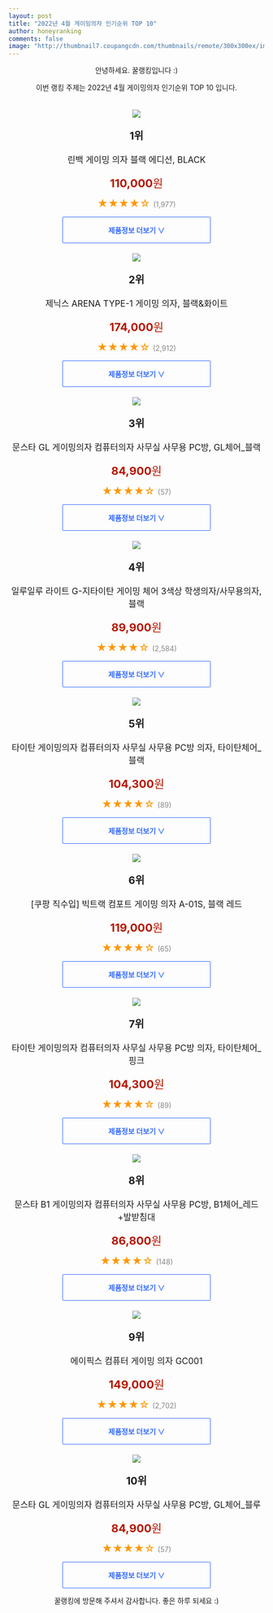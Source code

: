 ```yaml
--- 
layout: post 
title: "2022년 4월 게이밍의자 인기순위 TOP 10" 
author: honeyranking 
comments: false 
image: "http://thumbnail7.coupangcdn.com/thumbnails/remote/300x300ex/image/retail/images/14347333777932-e95187b6-71b6-47e6-864f-4757285e3615.jpg" 
--- 
```

<p style="text-align: center;">안녕하세요. 꿀랭킹입니다 :)</p> <p style="text-align: center;">이번 랭킹 주제는 2022년 4월 게이밍의자 인기순위 TOP 10 입니다.</p><center><img src="http://thumbnail7.coupangcdn.com/thumbnails/remote/300x300ex/image/retail/images/14347333777932-e95187b6-71b6-47e6-864f-4757285e3615.jpg" style="margin-top:20px" /></center> <p style="text-align: center; font-size: 20px"><b>1위</b></p> <p style="text-align: center; font-size: 17px">린백 게이밍 의자 블랙 에디션, BLACK</p> <p style="text-align: center;"><span style="color: #b61800; font-size: 22px;"><b>110,000</b>원</span></p> <p style="text-align: center;"><span style="color: #ff9600; font-size: 20px;">★★★★☆ </span><span style="color: #878787;">(1,977)</span></p> <center><a href="https://link.coupang.com/a/lRZ1e"> <div style="font-size: 14px; display: inline-block; padding: 15px 90px; color: #346aff; border-radius: 2px; border: 1px solid #346aff; cursor: pointer;"><b>제품정보 더보기 &or;</b></div> </a></center><center><img src="http://thumbnail9.coupangcdn.com/thumbnails/remote/300x300ex/image/retail/images/11257353267857-473c4638-bdfb-445d-a110-db691e93f710.jpg" style="margin-top:20px" /></center> <p style="text-align: center; font-size: 20px"><b>2위</b></p> <p style="text-align: center; font-size: 17px">제닉스 ARENA TYPE-1 게이밍 의자, 블랙&화이트</p> <p style="text-align: center;"><span style="color: #b61800; font-size: 22px;"><b>174,000</b>원</span></p> <p style="text-align: center;"><span style="color: #ff9600; font-size: 20px;">★★★★☆ </span><span style="color: #878787;">(2,912)</span></p> <center><a href="https://link.coupang.com/a/lRZ1f"> <div style="font-size: 14px; display: inline-block; padding: 15px 90px; color: #346aff; border-radius: 2px; border: 1px solid #346aff; cursor: pointer;"><b>제품정보 더보기 &or;</b></div> </a></center><center><img src="http://thumbnail7.coupangcdn.com/thumbnails/remote/300x300ex/image/vendor_inventory/f1ad/52ef9cd314bdf8aa88d73083766a4cd4a20d8fceae2d40a595266c14c276.jpg" style="margin-top:20px" /></center> <p style="text-align: center; font-size: 20px"><b>3위</b></p> <p style="text-align: center; font-size: 17px">문스타 GL 게이밍의자 컴퓨터의자 사무실 사무용 PC방, GL체어_블랙</p> <p style="text-align: center;"><span style="color: #b61800; font-size: 22px;"><b>84,900</b>원</span></p> <p style="text-align: center;"><span style="color: #ff9600; font-size: 20px;">★★★★☆ </span><span style="color: #878787;">(57)</span></p> <center><a href="https://link.coupang.com/a/lRZ1g"> <div style="font-size: 14px; display: inline-block; padding: 15px 90px; color: #346aff; border-radius: 2px; border: 1px solid #346aff; cursor: pointer;"><b>제품정보 더보기 &or;</b></div> </a></center><center><img src="http://thumbnail10.coupangcdn.com/thumbnails/remote/300x300ex/image/vendor_inventory/dfb3/0734219353dfc9de7de5121c652bb92a24e7fc643cadd27aefb202e70731.jpg" style="margin-top:20px" /></center> <p style="text-align: center; font-size: 20px"><b>4위</b></p> <p style="text-align: center; font-size: 17px">일루일루 라이트 G-지타이탄 게이밍 체어 3색상 학생의자/사무용의자, 블랙</p> <p style="text-align: center;"><span style="color: #b61800; font-size: 22px;"><b>89,900</b>원</span></p> <p style="text-align: center;"><span style="color: #ff9600; font-size: 20px;">★★★★☆ </span><span style="color: #878787;">(2,584)</span></p> <center><a href="https://link.coupang.com/a/lRZ1h"> <div style="font-size: 14px; display: inline-block; padding: 15px 90px; color: #346aff; border-radius: 2px; border: 1px solid #346aff; cursor: pointer;"><b>제품정보 더보기 &or;</b></div> </a></center><center><img src="http://thumbnail7.coupangcdn.com/thumbnails/remote/300x300ex/image/vendor_inventory/373b/28fe227dc0cdf59c3b5c2e773d88bacdc51a75a0d6c8e1e97867e82568e1.jpg" style="margin-top:20px" /></center> <p style="text-align: center; font-size: 20px"><b>5위</b></p> <p style="text-align: center; font-size: 17px">타이탄 게이밍의자 컴퓨터의자 사무실 사무용 PC방 의자, 타이탄체어_블랙</p> <p style="text-align: center;"><span style="color: #b61800; font-size: 22px;"><b>104,300</b>원</span></p> <p style="text-align: center;"><span style="color: #ff9600; font-size: 20px;">★★★★☆ </span><span style="color: #878787;">(89)</span></p> <center><a href="https://link.coupang.com/a/lRZ1i"> <div style="font-size: 14px; display: inline-block; padding: 15px 90px; color: #346aff; border-radius: 2px; border: 1px solid #346aff; cursor: pointer;"><b>제품정보 더보기 &or;</b></div> </a></center><center><img src="http://thumbnail9.coupangcdn.com/thumbnails/remote/300x300ex/image/retail/images/2021/12/31/15/6/aaec1b50-58c5-478b-a392-888314ed0895.jpg" style="margin-top:20px" /></center> <p style="text-align: center; font-size: 20px"><b>6위</b></p> <p style="text-align: center; font-size: 17px">[쿠팡 직수입] 빅트랙 컴포트 게이밍 의자 A-01S, 블랙 레드</p> <p style="text-align: center;"><span style="color: #b61800; font-size: 22px;"><b>119,000</b>원</span></p> <p style="text-align: center;"><span style="color: #ff9600; font-size: 20px;">★★★★☆ </span><span style="color: #878787;">(65)</span></p> <center><a href="https://link.coupang.com/a/lRZ1j"> <div style="font-size: 14px; display: inline-block; padding: 15px 90px; color: #346aff; border-radius: 2px; border: 1px solid #346aff; cursor: pointer;"><b>제품정보 더보기 &or;</b></div> </a></center><center><img src="http://thumbnail6.coupangcdn.com/thumbnails/remote/300x300ex/image/vendor_inventory/189a/61bccef0911d613b2187381d730bc1091f9eff604a17d11d4c279acf4cd6.jpg" style="margin-top:20px" /></center> <p style="text-align: center; font-size: 20px"><b>7위</b></p> <p style="text-align: center; font-size: 17px">타이탄 게이밍의자 컴퓨터의자 사무실 사무용 PC방 의자, 타이탄체어_핑크</p> <p style="text-align: center;"><span style="color: #b61800; font-size: 22px;"><b>104,300</b>원</span></p> <p style="text-align: center;"><span style="color: #ff9600; font-size: 20px;">★★★★☆ </span><span style="color: #878787;">(89)</span></p> <center><a href="https://link.coupang.com/a/lRZ1k"> <div style="font-size: 14px; display: inline-block; padding: 15px 90px; color: #346aff; border-radius: 2px; border: 1px solid #346aff; cursor: pointer;"><b>제품정보 더보기 &or;</b></div> </a></center><center><img src="http://thumbnail10.coupangcdn.com/thumbnails/remote/300x300ex/image/vendor_inventory/37ec/baa971ee87e65ff07af607591c76bc7547a39341aea8f3775b6f765ef89d.jpg" style="margin-top:20px" /></center> <p style="text-align: center; font-size: 20px"><b>8위</b></p> <p style="text-align: center; font-size: 17px">문스타 B1 게이밍의자 컴퓨터의자 사무실 사무용 PC방, B1체어_레드+발받침대</p> <p style="text-align: center;"><span style="color: #b61800; font-size: 22px;"><b>86,800</b>원</span></p> <p style="text-align: center;"><span style="color: #ff9600; font-size: 20px;">★★★★☆ </span><span style="color: #878787;">(148)</span></p> <center><a href="https://link.coupang.com/a/lRZ1l"> <div style="font-size: 14px; display: inline-block; padding: 15px 90px; color: #346aff; border-radius: 2px; border: 1px solid #346aff; cursor: pointer;"><b>제품정보 더보기 &or;</b></div> </a></center><center><img src="http://thumbnail6.coupangcdn.com/thumbnails/remote/300x300ex/image/vendor_inventory/f5a1/32cc50ed14673403edc7a4a46827c1ec84d6255444eb9bd474c127a94a73.jpg" style="margin-top:20px" /></center> <p style="text-align: center; font-size: 20px"><b>9위</b></p> <p style="text-align: center; font-size: 17px">에이픽스 컴퓨터 게이밍 의자 GC001</p> <p style="text-align: center;"><span style="color: #b61800; font-size: 22px;"><b>149,000</b>원</span></p> <p style="text-align: center;"><span style="color: #ff9600; font-size: 20px;">★★★★☆ </span><span style="color: #878787;">(2,702)</span></p> <center><a href="https://link.coupang.com/a/lRZ1m"> <div style="font-size: 14px; display: inline-block; padding: 15px 90px; color: #346aff; border-radius: 2px; border: 1px solid #346aff; cursor: pointer;"><b>제품정보 더보기 &or;</b></div> </a></center><center><img src="http://thumbnail10.coupangcdn.com/thumbnails/remote/300x300ex/image/vendor_inventory/ffa8/7556af6634db6ef002e403377a335938b25989fda2056cded26e57887b6a.jpg" style="margin-top:20px" /></center> <p style="text-align: center; font-size: 20px"><b>10위</b></p> <p style="text-align: center; font-size: 17px">문스타 GL 게이밍의자 컴퓨터의자 사무실 사무용 PC방, GL체어_블루</p> <p style="text-align: center;"><span style="color: #b61800; font-size: 22px;"><b>84,900</b>원</span></p> <p style="text-align: center;"><span style="color: #ff9600; font-size: 20px;">★★★★☆ </span><span style="color: #878787;">(57)</span></p> <center><a href="https://link.coupang.com/a/lRZ1n"> <div style="font-size: 14px; display: inline-block; padding: 15px 90px; color: #346aff; border-radius: 2px; border: 1px solid #346aff; cursor: pointer;"><b>제품정보 더보기 &or;</b></div> </a></center> <p style="text-align: center;">꿀랭킹에 방문해 주셔서 감사합니다. 좋은 하루 되세요 :)</p>
